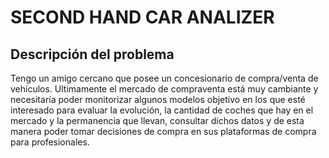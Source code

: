# SECOND HAND CAR ANALIZER

## Descripción del problema

Tengo un amigo cercano que posee un concesionario de compra/venta de vehículos.
Ultimamente el mercado de compraventa está muy cambiante y necesitaría poder
monitorizar algunos modelos objetivo en los que esté interesado para evaluar
la evolución, la cantidad de coches que hay en el mercado y la permanencia
que llevan, consultar dichos datos y de esta manera poder tomar decisiones
de compra en sus plataformas de compra para profesionales.

